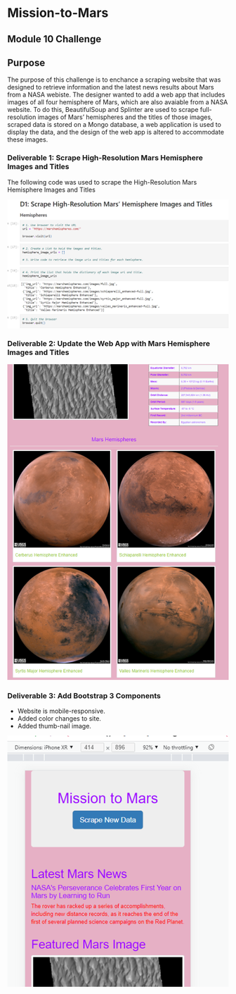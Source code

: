 # Mission-to-Mars
## Module 10 Challenge

## Purpose
The purpose of this challenge is to enchance a scraping website that was designed to retrieve information and the latest news results about Mars from a NASA webiste. The designer wanted to add a web app that includes images of all four hemisphere of Mars, which are also avaiable from a NASA website. To do this, BeautifulSoup and Splinter are used to scrape full-resolution images of Mars’ hemispheres and the titles of those images, scraped data is stored on a Mongo database, a web application is used to display the data, and the design of the web app is altered to accommodate these images.

### Deliverable 1: Scrape High-Resolution Mars Hemisphere Images and Titles

The following code was used to scrape the High-Resolution Mars Hemisphere Images and Titles
  
![image_ScapingHemiScreen.png](ScapingHemiScreen.png)

### Deliverable 2: Update the Web App with Mars Hemisphere Images and Titles

![image_MarsHemipsheres.png](MarsHemipsheres.png)

### Deliverable 3: Add Bootstrap 3 Components

- Website is mobile-responsive.
- Added color changes to site.
- Added thumb-nail image.

![image_MobileResp.png](MobileResp.png)


 

